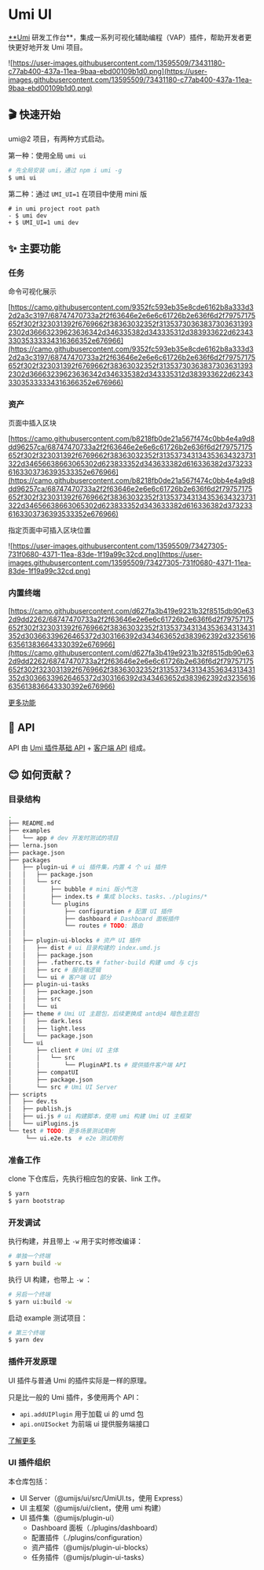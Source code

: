 # Umi UI

[**Umi](https://github.com/umijs/umi) 研发工作台**，集成一系列可视化辅助编程（VAP）插件，帮助开发者更快更好地开发 Umi 项目。

![https://user-images.githubusercontent.com/13595509/73431180-c77ab400-437a-11ea-9baa-ebd00109b1d0.png](https://user-images.githubusercontent.com/13595509/73431180-c77ab400-437a-11ea-9baa-ebd00109b1d0.png)

## 🎬 快速开始

umi@2 项目，有两种方式启动。

第一种：使用全局 `umi ui`

```bash
# 先全局安装 umi，通过 npm i umi -g
$ umi ui
```

第二种：通过 `UMI_UI=1` 在项目中使用 mini 版

    # in umi project root path
    - $ umi dev
    + $ UMI_UI=1 umi dev

## ✨ 主要功能

### 任务

命令可视化展示

[https://camo.githubusercontent.com/9352fc593eb35e8cde6162b8a333d32d2a3c3197/68747470733a2f2f63646e2e6e6c61726b2e636f6d2f79757175652f302f323031392f6769662f38363032352f313537303638373036313932302d36663239623636342d346335382d343335312d383933622d6234333035333334316366352e676966](https://camo.githubusercontent.com/9352fc593eb35e8cde6162b8a333d32d2a3c3197/68747470733a2f2f63646e2e6e6c61726b2e636f6d2f79757175652f302f323031392f6769662f38363032352f313537303638373036313932302d36663239623636342d346335382d343335312d383933622d6234333035333334316366352e676966)

### 资产

页面中插入区块

[https://camo.githubusercontent.com/b8218fb0de21a567f474c0bb4e4a9d8dd96257ca/68747470733a2f2f63646e2e6e6c61726b2e636f6d2f79757175652f302f323031392f6769662f38363032352f313537343134353634323731322d34656638663065302d623833352d343633382d616336382d3732336163303736393533352e676966](https://camo.githubusercontent.com/b8218fb0de21a567f474c0bb4e4a9d8dd96257ca/68747470733a2f2f63646e2e6e6c61726b2e636f6d2f79757175652f302f323031392f6769662f38363032352f313537343134353634323731322d34656638663065302d623833352d343633382d616336382d3732336163303736393533352e676966)

指定页面中可插入区块位置

![https://user-images.githubusercontent.com/13595509/73427305-731f0680-4371-11ea-83de-1f19a99c32cd.png](https://user-images.githubusercontent.com/13595509/73427305-731f0680-4371-11ea-83de-1f19a99c32cd.png)

### 内置终端

[https://camo.githubusercontent.com/d627fa3b419e9231b32f8515db90e632d9dd2262/68747470733a2f2f63646e2e6e6c61726b2e636f6d2f79757175652f302f323031392f6769662f38363032352f313537343134353634313431352d30366339626465372d303166392d343463652d383962392d3235616635613836643330392e676966](https://camo.githubusercontent.com/d627fa3b419e9231b32f8515db90e632d9dd2262/68747470733a2f2f63646e2e6e6c61726b2e636f6d2f79757175652f302f323031392f6769662f38363032352f313537343134353634313431352d30366339626465372d303166392d343463652d383962392d3235616635613836643330392e676966)

[更多功能](https://github.com/sorrycc/blog/issues?utf8=%E2%9C%93&q=is%3Aissue+is%3Aopen+Umi+UI+in%3Atitle+)

## 📖 API

API 由 [Umi 插件基础 API](https://umijs.org/plugin/umi-ui.html#%E6%9C%8D%E5%8A%A1%E7%AB%AF%E6%8E%A5%E5%8F%A3) + [客户端 API](https://umijs.org/plugin/umi-ui.html#客户端接口) 组成。

## 😊 如何贡献？

### 目录结构

```bash
.
├── README.md
├── examples
│   └── app # dev 开发时测试的项目
├── lerna.json
├── package.json
├── packages
│   ├── plugin-ui # ui 插件集，内置 4 个 ui 插件
│   │   ├── package.json
│   │   └── src
│   │       ├── bubble # mini 版小气泡
│   │       ├── index.ts # 集成 blocks、tasks、./plugins/*
│   │       └── plugins
│   │           ├── configuration # 配置 UI 插件
│   │           ├── dashboard # Dashboard 面板插件
│   │           └── routes # TODO: 路由
│   │  
│   ├── plugin-ui-blocks # 资产 UI 插件
│   │   ├── dist # ui 目录构建的 index.umd.js
│   │   ├── package.json
│   │   ├── .fatherrc.ts # father-build 构建 umd 与 cjs
│   │   ├── src # 服务端逻辑
│   │   └── ui # 客户端 UI 部分
│   ├── plugin-ui-tasks
│   │   ├── package.json
│   │   ├── src
│   │   └── ui
│   ├── theme # Umi UI 主题包，后续更换成 antd@4 暗色主题包
│   │   ├── dark.less
│   │   ├── light.less
│   │   └── package.json
│   └── ui
│       ├── client # Umi UI 主体
│       │   └── src
│       │       └── PluginAPI.ts # 提供插件客户端 API
│       ├── compatUI
│       ├── package.json
│       └── src # Umi UI Server
├── scripts
│   ├── dev.ts
│   ├── publish.js
│   ├── ui.js # ui 构建脚本，使用 umi 构建 Umi UI 主框架
│   └── uiPlugins.js
└── test # TODO: 更多场景测试用例
     └── ui.e2e.ts  # e2e 测试用例
```

### 准备工作

clone 下仓库后，先执行相应包的安装、link 工作。

```bash
$ yarn
$ yarn bootstrap
```

### 开发调试

执行构建，并且带上 `-w` 用于实时修改编译：

```bash
# 单独一个终端
$ yarn build -w
```

执行 UI 构建，也带上 `-w` ：

```bash
# 另启一个终端
$ yarn ui:build -w
```

启动 example 测试项目：

```bash
# 第三个终端
$ yarn dev
```

### 插件开发原理

UI 插件与普通 Umi 的插件实际是一样的原理。

只是比一般的 Umi 插件，多使用两个 API：

- `api.addUIPlugin` 用于加载 ui 的 umd 包
- `api.onUISocket` 为前端 ui 提供服务端接口

[了解更多](https://umijs.org/plugin/umi-ui.html#%E6%9C%8D%E5%8A%A1%E7%AB%AF%E6%8E%A5%E5%8F%A3)

### UI 插件组织

本仓库包括：

- UI Server（@umijs/ui/src/UmiUI.ts，使用 Express）
- UI 主框架（@umijs/ui/client，使用 umi 构建）
- UI 插件集（@umijs/plugin-ui）
    - Dashboard 面板（./plugins/dashboard）
    - 配置插件（./plugins/configuration）
    - 资产插件（@umijs/plugin-ui-blocks）
    - 任务插件（@umijs/plugin-ui-tasks）
